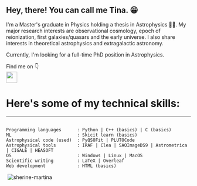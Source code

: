 ## Hey, there! You can call me Tina. 😀

I'm a Master's graduate in Physics holding a thesis in Astrophysics 🌃✨. My major research interests are observational cosmology, epoch of reionization, first galaxies/quasars and the early universe. I also share interests in theoretical astrophysics and extragalactic astronomy. 

Currently, I'm looking for a full-time PhD position in Astrophysics.

Find me on 👇
<br>
[<img src="https://cdn-icons-png.flaticon.com/512/174/174857.png"  height="30">](https://www.linkedin.com/in/sherine-martina-edward-426689215/)


# Here's some of my technical skills:
---
```

Programming languages      : Python | C++ (basics) | C (basics)
ML                         : Skicit learn (basics)
Astrophysical code (used)  : PyQSOFit | PLUTOCode
Astrophysical tools        : IRAF | Clea | SAOImageDS9 | Astrometrica | CIGALE | HEASOFT 
OS                         : Windows | Linux | MacOS
Scientific writing         : LaTeX | Overleaf
Web development            : HTML (basics)

```


<p>&nbsp;<img align="center" src="https://github-readme-stats.vercel.app/api?username=sherine-martina&show_icons=true&locale=en" alt="sherine-martina" /></p>



